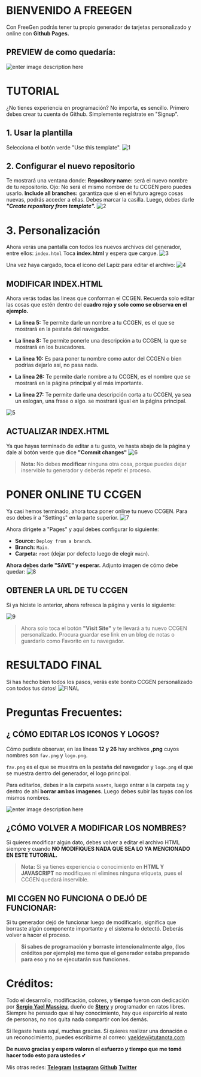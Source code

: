 # BIENVENIDO A FREEGEN

Con FreeGen podrás tener tu propio generador de tarjetas personalizado y online con **Github Pages.**

## PREVIEW de como quedaría:
![enter image description here](https://i.imgur.com/Cyk9TCf.png)

# TUTORIAL

¿No tienes experiencia en programación? No importa, es sencillo. Primero debes crear tu cuenta de Github. Simplemente registrate en "Signup".

## 1. Usar la plantilla

Selecciona el botón verde "Use this template".
![1](https://i.imgur.com/jVcr02U.png)

## 2. Configurar el nuevo repositorio

Te mostrará una ventana donde:
**Repository name:** será el nuevo nombre de tu repositorio. Ojo: No será el mismo nombre de tu CCGEN pero puedes usarlo.
**Include all branches:** garantiza que si en el futuro agrego cosas nuevas, podrás acceder a ellas. Debes marcar la casilla.
Luego, debes darle ***"Create repository from template".***
![2](https://i.imgur.com/lPg9s7t.png)

# 3. Personalización

Ahora verás una pantalla con todos los nuevos archivos del generador, entre ellos: `index.html`
Toca **index.html** y espera que cargue.
![3](https://i.imgur.com/oFchMk2.png)

Una vez haya cargado, toca el icono del Lapiz para editar el archivo:
![4](https://i.imgur.com/8CSRp5m.png)

## MODIFICAR INDEX.HTML

Ahora verás todas las lineas que conforman el CCGEN.
Recuerda solo editar las cosas que estén dentro del **cuadro rojo y solo como se observa en el ejemplo.**

 - **La línea 5:** Te permite darle un nombre a tu CCGEN, es el que se mostrará en la pestaña del navegador.
   
-   **La línea 8:** Te permite ponerle una descripción a tu CCGEN, la que se mostrará en los buscadores.
   
 -  **La línea 10:** Es para poner tu nombre como autor del CCGEN o bien podrías dejarlo así, no pasa nada.
   
  - **La línea 26:** Te permite darle nombre a tu CCGEN, es el nombre que se mostrará en la página principal y el más importante.
   
   - **La línea 27:** Te permite darle una descripción corta a tu CCGEN, ya sea un eslogan, una frase o algo. se mostrará igual en la página
   principal.

![5](https://i.imgur.com/7v2tQNC.png)

## ACTUALIZAR INDEX.HTML

Ya que hayas terminado de editar a tu gusto, ve hasta abajo de la página y dale al botón verde que dice **"Commit changes"**
![6](https://i.imgur.com/kbqCKyi.png)

> **Nota:** No debes **modificar** ninguna otra cosa, porque puedes dejar inservible tu generador y deberás repetir el proceso.

# PONER ONLINE TU CCGEN

Ya casi hemos terminado, ahora toca poner online tu nuevo CCGEN.  Para eso debes ir a "Settings" en la parte superior.
![7](https://i.imgur.com/ZDoyPyc.png)

Ahora dirigete a "Pages" y aquí debes configurar lo siguiente:

 - **Source:** `Deploy from a branch`.
 - 
   **Branch:** `Main`.
 -  
   **Carpeta:** `root` (dejar por defecto luego de elegir `main`).

**Ahora debes darle "SAVE" y esperar.**
Adjunto imagen de cómo debe quedar:
![8](https://i.imgur.com/FYl0HWX.png)

## OBTENER LA URL DE TU CCGEN
Si ya hiciste lo anterior, ahora refresca la página y verás lo siguiente:

![9](https://i.imgur.com/TJbyVXG.png)

> Ahora solo toca el botón **"Visit Site"** y te llevará a tu nuevo
> CCGEN personalizado. Procura guardar ese link en un blog de notas o
> guardarlo como Favorito en tu navegador.

# RESULTADO FINAL
Si has hecho bien todos los pasos, verás este bonito CCGEN personalizado con todos tus datos!
![FINAL](https://i.imgur.com/Cyk9TCf.png)

# Preguntas Frecuentes:

## ¿ CÓMO EDITAR LOS ICONOS Y LOGOS?

Cómo pudiste observar, en las líneas **12 y 26** hay archivos **,png** cuyos nombres son `fav.png` y `logo.png`.

`fav.png` es el que se muestra en la pestaña del navegador y `logo.png` el que se muestra dentro del generador, el logo principal.

Para editarlos, debes ir a la carpeta `assets`, luego entrar a la carpeta `img` y dentro de ahí **borrar ambas imagenes**. Luego debes subir las tuyas con los mismos nombres.

![enter image description here](https://i.imgur.com/7rrIEJF.png)

## ¿CÓMO VOLVER A MODIFICAR LOS NOMBRES?

Si quieres modificar algún dato, debes volver a editar el archivo HTML siempre y cuando **NO MODIFIQUES NADA QUE SEA LO YA MENCIONADO EN ESTE TUTORIAL.**

> **Nota:** Si ya tienes experiencia o conocimiento en **HTML Y JAVASCRIPT** no modifiques ni elimines ninguna etiqueta, pues el CCGEN quedará inservible.

## MI CCGEN NO FUNCIONA O DEJÓ DE FUNCIONAR:

Si tu generador dejó de funcionar luego de modificarlo, significa que borraste algún componente importante y el sistema lo detectó. Deberás volver a hacer el proceso.

> **Si sabes de programación y borraste intencionalmente algo, (los
> créditos por ejemplo) me temo que el generador estaba preparado para
> eso y no se ejecutarán sus funciones.**


# Créditos:

Todo el desarrollo, modificación, colores, y **tiempo** fueron con dedicación por **[Sergio Yael Massieu](https://www.facebook.com/yaelmassieuwu)**, dueño de [**Stery**](https://stery.dev) y programador en ratos libres. Siempre he pensado que si hay conocimiento, hay que esparcirlo al resto de personas, no nos quita nada compartir con los demás.

Si llegaste hasta aquí, muchas gracias. Si quieres realizar una donación o un reconocimiento, puedes escribirme al correo:
yaeldev@tutanota.com

**De nuevo gracias y espero valoren el esfuerzo y tiempo que me tomó hacer todo esto para ustedes** 💕

Mis otras redes:
**[Telegram](https://t.me/steryoff)**
[**Instagram**](https://instagram.com/yaelmassieuwu)
[**Github**](https://github.com/bystrokr)
[**Twitter**](https://twitter.com/yaelmassieuwu)

